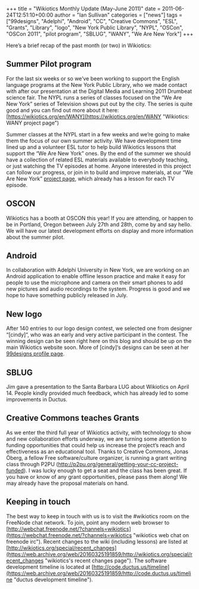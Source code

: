 +++
title = "Wikiotics Monthly Update (May-June 2011)"
date = 2011-06-24T12:51:10+00:00
author = "Ian Sullivan"
categories = ["news"]
tags = ["99designs", "Adelphi", "Android", "CC", "Creative Commons", "ESL", "Grants", "Library", "logo", "New York Public Library", "NYPL", "OSCon", "OSCon 2011", "pilot program", "SBLUG", "WANY", "We Are New York"]
+++

Here’s a brief recap of the past month (or two) in Wikiotics:

## Summer Pilot program

For the last six weeks or so we’ve been working to support the English language programs at the New York Public Library, who we made contact with after our presentation at the Digital Media and Learning 2011 Drumbeat science fair. The NYPL runs a series of classes focused on the “We Are New York” series of Television shows put out by the city. The series is quite good and you can find out more about it here: [https://wikiotics.org/en/WANY](https://wikiotics.org/en/WANY "Wikiotics: WANY project page")

Summer classes at the NYPL start in a few weeks and we’re going to make them the focus of our own summer activity. We have development time lined up and a volunteer ESL tutor to help build Wikiotics lessons that support the “We Are New York” ones. By the end of the summer we should have a collection of related ESL materials available to everybody teaching, or just watching the TV episodes at home. Anyone interested in this project can follow our progress, or join in to build and improve materials, at our “We Are New York” [project page](/en/WANY "Wikiotics: WANY project page"), which already has a lesson for each TV episode.

## OSCON

Wikiotics has a booth at OSCON this year! If you are attending, or happen to be in Portland, Oregon between July 27th and 28th, come by and say hello. We will have our latest development efforts on display and more information about the summer pilot.

## Android

In collaboration with Adelphi University in New York, we are working on an Android application to enable offline lesson practice and make it easy for people to use the microphone and camera on their smart phones to add new pictures and audio recordings to the system. Progress is good and we hope to have something publicly released in July.

## New logo

After 140 entries to our logo design contest, we selected one from designer “\[cindy\]“, who was an early and very active participant in the contest. The winning design can be seen right here on this blog and should be up on the main Wikiotics website soon. More of \[cindy\]‘s designs can be seen at her [99designs profile page](https://99designs.com/users/335159 "[cindy]'s 99design profile page").

## SBLUG

Jim gave a presentation to the Santa Barbara LUG about Wikiotics on April 14. People kindly provided much feedback, which has already led to some improvements in Ductus.

## Creative Commons teaches Grants

As we enter the third full year of Wikiotics activity, with technology to show and new collaboration efforts underway, we are turning some attention to funding opportunities that could help us increase the project’s reach and effectiveness as an educational tool. Thanks to Creative Commons, Jonas Öberg, a fellow Free software/culture organizer, is running a grant writing class through P2PU (http://p2pu.org/general/getting-your-cc-project-funded). I was lucky enough to get a seat and the class has been great. If you have or know of any grant opportunities, please pass them along! We may already have the proposal materials on hand.

## Keeping in touch

The best way to keep in touch with us is to visit the #wikiotics room on the FreeNode chat network. To join, point any modern web browser to [http://webchat.freenode.net/?channels=wikiotics](https://webchat.freenode.net/?channels=wikiotics "wikiotics web chat on freenode irc"). Recent changes to the wiki (including lessons) are listed at [http://wikiotics.org/special/recent_changes](https://web.archive.org/web/20160325191859/http://wikiotics.org/special/recent_changes "wikiotics's recent changes page"). The software development timeline is located at [http://code.ductus.us/timeline](https://web.archive.org/web/20160325191859/http://code.ductus.us/timeline "ductus development timeline").
